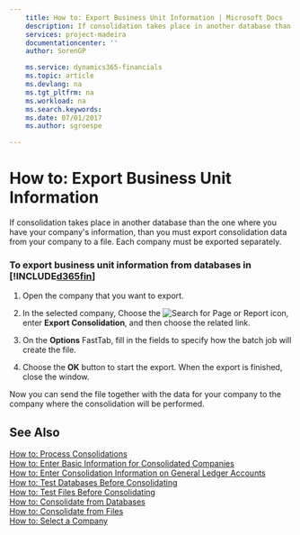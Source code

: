 ```yaml
---
    title: How to: Export Business Unit Information | Microsoft Docs
    description: If consolidation takes place in another database than the one where you have your company's information, than you must export consolidation data from your company to a file. Each company must be exported separately.
    services: project-madeira
    documentationcenter: ''
    author: SorenGP

    ms.service: dynamics365-financials
    ms.topic: article
    ms.devlang: na
    ms.tgt_pltfrm: na
    ms.workload: na
    ms.search.keywords:
    ms.date: 07/01/2017
    ms.author: sgroespe

---
```

# How to: Export Business Unit Information
If consolidation takes place in another database than the one where you have your company's information, than you must export consolidation data from your company to a file. Each company must be exported separately.  

### To export business unit information from databases in [!INCLUDE[d365fin](../../includes/d365fin_md.md)]  

1.  Open the company that you want to export.  

2.  In the selected company, Choose the ![Search for Page or Report](media/ui-search/search_small.png "Search for Page or Report icon") icon, enter **Export Consolidation**, and then choose the related link.  

3.  On the **Options** FastTab, fill in the fields to specify how the batch job will create the file.  

4.  Choose the **OK** button to start the export. When the export is finished, close the window.  

 Now you can send the file together with the data for your company to the company where the consolidation will be performed.  

## See Also  
 [How to: Process Consolidations](../how-to-process-consolidations.md)   
 [How to: Enter Basic Information for Consolidated Companies](../how-to-enter-basic-information-for-consolidated-companies.md)   
 [How to: Enter Consolidation Information on General Ledger Accounts](../how-to-enter-consolidation-information-on-general-ledger-accounts.md)   
 [How to: Test Databases Before Consolidating](../how-to-test-databases-before-consolidating.md)   
 [How to: Test Files Before Consolidating](../how-to-test-files-before-consolidating.md)   
 [How to: Consolidate from Databases](../how-to-consolidate-from-databases.md)   
 [How to: Consolidate from Files](../how-to-consolidate-from-files.md)   
 [How to: Select a Company](../company-how-to-select-a-company.md)
